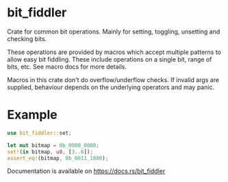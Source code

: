 # bit_fiddler

Crate for common bit operations. Mainly for setting, toggling, unsetting and checking bits.

These operations are provided by macros which accept multiple patterns to allow easy bit fiddling. These include operations on a single bit, range of bits, etc. See macro docs for more details.

Macros in this crate don't do overflow/underflow checks. If invalid args are supplied, behaviour depends on the underlying operators and may panic.

# Example

```rust
use bit_fiddler::set;

let mut bitmap = 0b_0000_0000;
set!(in bitmap, u8, [3..6]);
assert_eq!(bitmap, 0b_0011_1000);
```

Documentation is available on https://docs.rs/bit_fiddler
